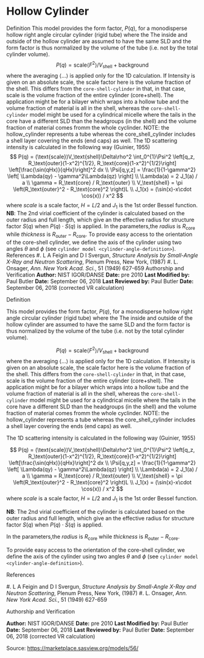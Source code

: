 # Hollow Cylinder

Definition This model provides the form factor, $P(q)$, for a monodisperse hollow right angle circular cylinder (rigid tube) where the The inside and outside of the hollow cylinder are assumed to have the same SLD and the form factor is thus normalized by the volume of the tube (i.e. not by the total cylinder volume). $$  P(q) = \text{scale} \left<F^2\right>/V_\text{shell} + \text{background} $$ where the averaging $\left<\ldots\right>$ is applied only for the 1D calculation. If Intensity is given on an absolute scale, the scale factor here is the volume fraction of the shell.  This differs from the `core-shell-cylinder` in that, in that case, scale is the volume fraction of the entire cylinder (core+shell). The application might be for a bilayer which wraps into a hollow tube and the volume fraction of material is all in the shell, whereas the `core-shell-cylinder` model might be used for a cylindrical micelle where the tails in the core have a different SLD than the headgroups (in the shell) and the volume fraction of material comes fromm the whole cyclinder.  NOTE: the hollow_cylinder represents a tube whereas the core_shell_cylinder includes a shell layer covering the ends (end caps) as well. The 1D scattering intensity is calculated in the following way (Guinier, 1955) $$  P(q)           = (\text{scale})V_\text{shell}\Delta\rho^2 \int_0^{1}\Psi^2 \left[q_z, R_\text{outer}(1-x^2)^{1/2}, R_\text{core}(1-x^2)^{1/2}\right] \left[\frac{\sin(qHx)}{qHx}\right]^2 dx \\ \Psi[q,y,z]    = \frac{1}{1-\gamma^2} \left[ \Lambda(qy) - \gamma^2\Lambda(qz) \right] \\ \Lambda(a)     = 2 J_1(a) / a \\ \gamma         = R_\text{core} / R_\text{outer} \\ V_\text{shell} = \pi \left(R_\text{outer}^2 - R_\text{core}^2 \right)L \\ J_1(x)         = (\sin(x)-x\cdot \cos(x)) / x^2 $$ where *scale* is a scale factor, $H = L/2$ and $J_1$ is the 1st order Bessel function. **NB**: The 2nd virial coefficient of the cylinder is calculated based on the outer radius and full length, which give an the effective radius for structure factor $S(q)$ when $P(q) \cdot S(q)$ is applied. In the parameters,the *radius* is $R_\text{core}$ while *thickness* is $R_\text{outer} - R_\text{core}$. To provide easy access to the orientation of the core-shell cylinder, we define the axis of the cylinder using two angles $\theta$ and $\phi$ (see `cylinder model <cylinder-angle-definition>`). References #. L A Feigin and D I Svergun, *Structure Analysis by Small-Angle X-Ray and    Neutron Scattering*, Plenum Press, New York, (1987) #. L. Onsager, *Ann. New York Acad. Sci.*, 51 (1949) 627-659 Authorship and Verification **Author:** NIST IGOR/DANSE **Date:** pre 2010 **Last Modified by:** Paul Butler **Date:** September 06, 2018 **Last Reviewed by:** Paul Butler **Date:** September 06, 2018 (corrected VR calculation)

Definition

This model provides the form factor, $P(q)$, for a monodisperse hollow right angle circular cylinder (rigid tube) where the The inside and outside of the hollow cylinder are assumed to have the same SLD and the form factor is thus normalized by the volume of the tube (i.e. not by the total cylinder volume).

$$  P(q) = \text{scale} \left<F^2\right>/V_\text{shell} + \text{background} $$ where the averaging $\left<\ldots\right>$ is applied only for the 1D calculation. If Intensity is given on an absolute scale, the scale factor here is the volume fraction of the shell.  This differs from the `core-shell-cylinder` in that, in that case, scale is the volume fraction of the entire cylinder (core+shell). The application might be for a bilayer which wraps into a hollow tube and the volume fraction of material is all in the shell, whereas the `core-shell-cylinder` model might be used for a cylindrical micelle where the tails in the core have a different SLD than the headgroups (in the shell) and the volume fraction of material comes fromm the whole cyclinder.  NOTE: the hollow_cylinder represents a tube whereas the core_shell_cylinder includes a shell layer covering the ends (end caps) as well.

The 1D scattering intensity is calculated in the following way (Guinier, 1955)

$$  P(q)           = (\text{scale})V_\text{shell}\Delta\rho^2 \int_0^{1}\Psi^2 \left[q_z, R_\text{outer}(1-x^2)^{1/2}, R_\text{core}(1-x^2)^{1/2}\right] \left[\frac{\sin(qHx)}{qHx}\right]^2 dx \\ \Psi[q,y,z]    = \frac{1}{1-\gamma^2} \left[ \Lambda(qy) - \gamma^2\Lambda(qz) \right] \\ \Lambda(a)     = 2 J_1(a) / a \\ \gamma         = R_\text{core} / R_\text{outer} \\ V_\text{shell} = \pi \left(R_\text{outer}^2 - R_\text{core}^2 \right)L \\ J_1(x)         = (\sin(x)-x\cdot \cos(x)) / x^2 $$ where *scale* is a scale factor, $H = L/2$ and $J_1$ is the 1st order Bessel function.

**NB**: The 2nd virial coefficient of the cylinder is calculated based on the outer radius and full length, which give an the effective radius for structure factor $S(q)$ when $P(q) \cdot S(q)$ is applied.

In the parameters,the *radius* is $R_\text{core}$ while *thickness* is $R_\text{outer} - R_\text{core}$.

To provide easy access to the orientation of the core-shell cylinder, we define the axis of the cylinder using two angles $\theta$ and $\phi$ (see `cylinder model <cylinder-angle-definition>`).

References

#. L A Feigin and D I Svergun, *Structure Analysis by Small-Angle X-Ray and    Neutron Scattering*, Plenum Press, New York, (1987) #. L. Onsager, *Ann. New York Acad. Sci.*, 51 (1949) 627-659

Authorship and Verification

**Author:** NIST IGOR/DANSE **Date:** pre 2010 **Last Modified by:** Paul Butler **Date:** September 06, 2018 **Last Reviewed by:** Paul Butler **Date:** September 06, 2018 (corrected VR calculation)

Source: https://marketplace.sasview.org/models/56/
